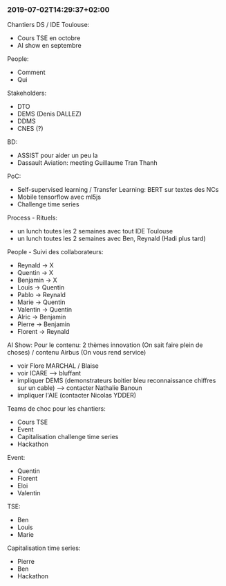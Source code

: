 
### 2019-07-02T14:29:37+02:00

Chantiers DS / IDE Toulouse:
- Cours TSE en octobre
- AI show en septembre

People:
- Comment
- Qui

Stakeholders:
- DTO
- DEMS (Denis DALLEZ)
- DDMS
- CNES (?)

BD:
- ASSIST pour aider un peu la
- Dassault Aviation: meeting Guillaume Tran Thanh

PoC:
- Self-supervised learning / Transfer Learning: BERT sur textes des NCs
- Mobile tensorflow avec ml5js
- Challenge time series

Process - Rituels:
- un lunch toutes les 2 semaines avec tout IDE Toulouse
- un lunch toutes les 2 semaines avec Ben, Reynald (Hadi plus tard)

People - Suivi des collaborateurs:
- Reynald → X
- Quentin → X
- Benjamin → X
- Louis → Quentin
- Pablo → Reynald
- Marie → Quentin
- Valentin → Quentin
- Alric → Benjamin
- Pierre → Benjamin
- Florent → Reynald

AI Show: Pour le contenu: 2 thèmes innovation (On sait faire plein de choses) / contenu Airbus (On vous rend service)
- voir Flore MARCHAL / Blaise
- voir ICARE --> bluffant
- impliquer DEMS (demonstrateurs boitier bleu reconnaissance chiffres sur un cable) --> contacter Nathalie Banoun
- impliquer l'AIE (contacter Nicolas YDDER)

Teams de choc pour les chantiers:
- Cours TSE
- Event
- Capitalisation challenge time series
- Hackathon

Event:
- Quentin
- Florent
- Eloi
- Valentin

TSE:
- Ben
- Louis
- Marie

Capitalisation time series:
- Pierre
- Ben
- Hackathon
